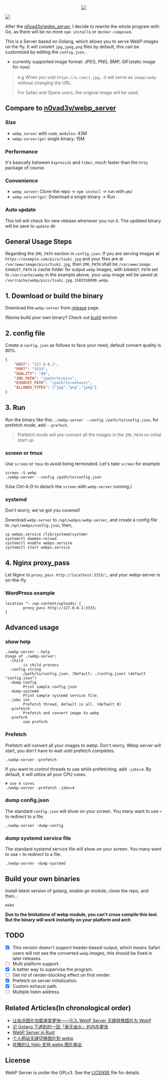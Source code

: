 <p align="center">
	<img src="./pics/webp_server.png"/>
</p>
<img src="https://api.travis-ci.org/webp-sh/webp_server_go.svg?branch=master"/>

After the [n0vad3v/webp_server](https://github.com/n0vad3v/webp_server), I decide to rewrite the whole program with Go, as there will be no more `npm install`s or `docker-compose`s.

This is a Server based on Golang, which allows you to serve WebP images on the fly. 
It will convert `jpg,jpeg,png` files by default, this can be customized by editing the `config.json`.. 
* currently supported  image format: JPEG, PNG, BMP, GIF(static image for now)


> e.g When you visit `https://a.com/1.jpg`，it will serve as `image/webp` without changing the URL.
>
> For Safari and Opera users, the original image will be used.

## Compare to [n0vad3v/webp_server](https://github.com/n0vad3v/webp_server)

### Size

* `webp_server` with `node_modules`: 43M
* `webp-server(go)` single binary: 15M

### Performance

It's basically between `ExpressJS` and `Fiber`, much faster than the `http` package of course.

### Convenience

* `webp_server`: Clone the repo -> `npm install` -> run with `pm2`
* `webp-server(go)`: Download a single binary -> Run

### Auto update
This toll will check for new release whenever you run it. The updated binary will be save to `update` dir.

## General Usage Steps
Regarding the `IMG_PATH` section in `config.json`. 
If you are serving images at `https://example.com/pics/tsuki.jpg` and 
your files are at `/var/www/image/pics/tsuki.jpg`, then `IMG_PATH` shall be `/var/www/image`.
`EXHAUST_PATH` is cache folder for output `webp` images, with `EXHAUST_PATH` set to `/var/cache/webp` 
in the example above, your `webp` image will be saved at `/var/cache/webp/pics/tsuki.jpg.1582558990.webp`.

## 1. Download or build the binary
Download the `webp-server` from [release](https://github.com/n0vad3v/webp_server_go/releases) page.

Wanna build your own binary? Check out [build](#build-your-own-binaries) section

## 2. config file
Create a `config.json` as follows to face your need, default convert quality is 80%.
```json
{
	"HOST": "127.0.0.1",
	"PORT": "3333",
	"QUALITY": "80",
	"IMG_PATH": "/path/to/pics",
	"EXHAUST_PATH": "/path/to/exhaust",
	"ALLOWED_TYPES": ["jpg","png","jpeg"]
}
```
## 3. Run
Run the binary like this: `./webp-server --config /path/to/config.json`, for prefetch mode, add `--prefech`.

> Prefetch mode will pre-convert all the images in the `IMG_PATH` on initial start up.

### screen or tmux
Use `screen` or `tmux` to avoid being terminated. Let's take `screen` for example
```
screen -S webp
./webp-server --config /path/to/config.json
```
(Use Ctrl-A-D to detach the `screen` with `webp-server` running.)
### systemd
Don't worry, we've got you covered!

Download `webp-server` to `/opt/webps/webp-server`, and create a config file to `/opt/webps/config.json`, then,

```shell script
cp webps.service /lib/systemd/system/
systemctl daemon-reload
systemctl enable webps.service
systemctl start webps.service
```
## 4. Nginx proxy_pass
Let Nginx to `proxy_pass http://localhost:3333/;`, and your webp-server is on-the-fly
### WordPress example
```
location ^~ /wp-content/uploads/ {
        proxy_pass http://127.0.0.1:3333;
}
```

## Advanced usage
### show help
```
./webp-server --help
Usage of ./webp-server:
  -child
        is child process
  -config string
        /path/to/config.json. (Default: ./config.json) (default "config.json")
  -dump-config
        Print sample config.json
  -dump-systemd
        Print sample systemd service file.
  -jobs int
        Prefetch thread, default is all. (default 8)
  -prefetch
        Prefetch and convert image to webp
  -prefork
        use prefork
```
### Prefetch
Prefetch will convert all your images to webp. Don't worry, Webp server will start, 
you don't have to wait until prefetch completes.
```
./webp-server -prefetch
```
If you want to control threads to use while prefetching, add `-jobs=4`. 
By default, it will utilize all your CPU cores.
```
# use 4 cores
./webp-server -prefetch -jobs=4
```
### dump config.json
The standard `config.json` will show on your screen. You many want to use `>` to redirect to a file.
```
./webp-server -dump-config
```
### dump systemd service file
The standard systemd service file will show on your screen. You many want to use `>` to redirect to a file.

```
./webp-server -dump-systemd
```

## Build your own binaries
Install latest version of golang, enable go module, clone the repo, and then...
```shell script
make
```
**Due to the limitations of webp module, you can't cross compile this tool. 
But the binary will work instantly on your platform and arch**

## TODO
- [x] This version doesn't support header-based-output, which means Safari users will not see the converted `webp` images, this should be fixed in later releases.
- [ ] Multi platform support.
- [x] A better way to supervise the program.
- [ ] Get rid of render-blocking effect on first render.
- [x] Prefetch on server initialization.
- [x] Custom exhaust path.
- [ ] Multiple listen address.

## Related Articles(In chronological order)

* [让站点图片加载速度更快——引入 WebP Server 无缝转换图片为 WebP](https://nova.moe/re-introduce-webp-server/)
* [记 Golang 下遇到的一回「毫无由头」的内存更改](https://await.moe/2020/02/note-about-encountered-memory-changes-for-no-reason-in-golang/)
* [WebP Server in Rust](https://await.moe/2020/02/webp-server-in-rust/)
* [个人网站无缝切换图片到 webp](https://www.bennythink.com/flying-webp.html)
* [优雅的让 Halo 支持 webp 图片输出](https://halo.run/archives/halo-and-webp)

## License

WebP Server is under the GPLv3. See the [LICENSE](./LICENSE) file for details.

